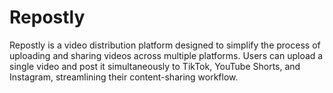 # Repostly
Repostly is a video distribution platform designed to simplify the process of uploading and sharing videos across multiple platforms. Users can upload a single video and post it simultaneously to TikTok, YouTube Shorts, and Instagram, streamlining their content-sharing workflow.
